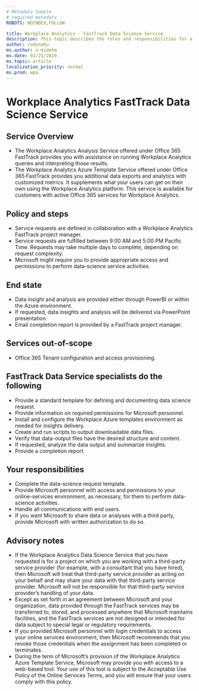 ```yaml
---
# Metadata Sample
# required metadata
ROBOTS: NOINDEX,FOLLOW

title: Workplace Analytics - FastTrack Data Science Service
description: This topic describes the roles and responsibilities for a Workplace Analytics data science service project. 
author: rodonahu
ms.author: v-midehm
ms.date: 02/21/2019
ms.topic: article
localization_priority: normal 
ms.prod: wpa
---
```


# Workplace Analytics FastTrack Data Science Service

## Service Overview

* The Workplace Analytics Analysis Service offered under Office 365 FastTrack provides you with assistance on running Workplace Analytics queries and interpreting those results.
* The Workplace Analytics Azure Template Service offered under Office 365 FastTrack provides you additional data exports and analytics with customized metrics. It supplements what your users can get on their own using the Workplace Analytics platform. This service is available for customers with active Office 365 services for Workplace Analytics.


## Policy and steps

* Service requests are defined in collaboration with a Workplace Analytics FastTrack project manager.
* Service requests are fulfilled between 9:00 AM and 5:00 PM Pacific Time. Requests may take multiple days to complete, depending on request complexity.
* Microsoft might require you to provide appropriate access and permissions to perform data-science service activities.


## End state

* Data insight and analysis are provided either through PowerBI or within the Azure environment. 
* If requested, data insights and analysis will be delivered via PowerPoint presentation.
* Email completion report is provided by a FastTrack project manager.


## Services out-of-scope

 * Office 365 Tenant configuration and access provisioning.

## FastTrack Data Service specialists do the following

 * Provide a standard template for defining and documenting data science request.
 * Provide information on required permissions for Microsoft personnel.
* Install and configure the Workplace Azure templates environment as needed for insights delivery.
 * Create and run scripts to output downloadable data files.
 * Verify that data-output files have the desired structure and content.
 * If requested, analyze the data output and summarize insights.
 * Provide a completion report.

## Your responsibilities

 * Complete the data-science request template.
 * Provide Microsoft personnel with access and permissions to your online-services environment, as necessary, for them to perform data-science activities.
 * Handle all communications with end users.
 * If you want Microsoft to share data or analyses with a third party, provide Microsoft with written authorization to do so.

## Advisory notes

* If the Workplace Analytics Data Science Service that you have requested is for a project on which you are working with a third-party service provider (for example, with a consultant that you have hired), then Microsoft will treat that third-party service provider as acting on your behalf and may share your data with that third-party service provider. Microsoft will not be responsible for that third-party service provider’s handling of your data.
* Except as set forth in an agreement between Microsoft and your organization, data provided through the FastTrack services may be transferred to, stored, and processed anywhere that Microsoft maintains facilities, and the FastTrack services are not designed or intended for data subject to special legal or regulatory requirements.
* If you provided Microsoft personnel with login credentials to access your online services environment, then Microsoft recommends that you revoke those credentials when the assignment has been completed or terminates.
* During the term of Microsoft’s provision of the Workplace Analytics Azure Template Service, Microsoft may provide you with access to a web-based tool. Your use of this tool is subject to the Acceptable Use Policy of the Online Services Terms, and you will ensure that your users comply with this policy.
